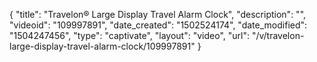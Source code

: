 {
    "title": "Travelon&reg; Large Display Travel Alarm Clock",
    "description": "",
    "videoid": "109997891",
    "date_created": "1502524174",
    "date_modified": "1504247456",
    "type": "captivate",
    "layout": "video",
    "url": "\/v\/travelon-large-display-travel-alarm-clock\/109997891"
}